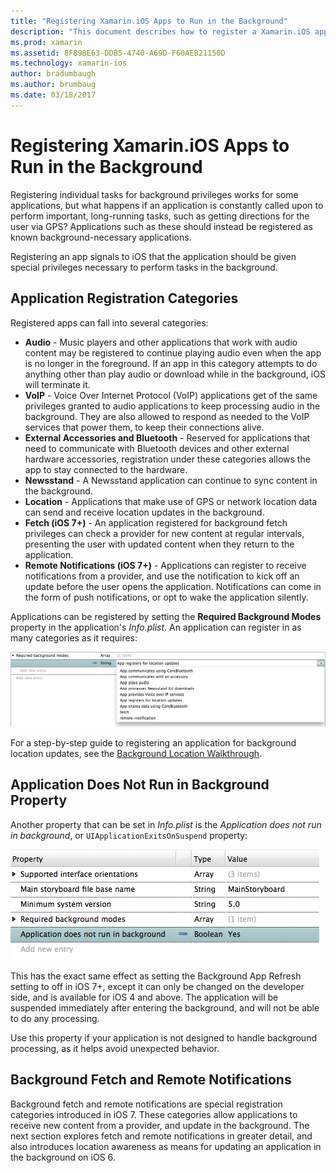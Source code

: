 ```yaml
---
title: "Registering Xamarin.iOS Apps to Run in the Background"
description: "This document describes how to register a Xamarin.iOS application to run in the background. It discusses Audio apps, VoIP apps, external accessories and bluetooth, and more."
ms.prod: xamarin
ms.assetid: 8F89BE63-DDB5-4740-A69D-F60AEB21150D
ms.technology: xamarin-ios
author: bradumbaugh
ms.author: brumbaug
ms.date: 03/18/2017
---
```


# Registering Xamarin.iOS Apps to Run in the Background

Registering individual tasks for background privileges works for some applications, but what happens if an application is constantly called upon to perform important, long-running tasks, such as getting directions for the user via GPS? Applications such as these should instead be registered as known background-necessary applications.

Registering an app signals to iOS that the application should be given special privileges necessary to perform tasks in the background.

## Application Registration Categories

Registered apps can fall into several categories:

-  **Audio** - Music players and other applications that work with audio content may be registered to continue playing audio even when the app is no longer in the foreground. If an app in this category attempts to do anything other than play audio or download while in the background, iOS will terminate it.
-  **VoIP** - Voice Over Internet Protocol (VoIP) applications get of the same privileges granted to audio applications to keep processing audio in the background. They are also allowed to respond as needed to the VoIP services that power them, to keep their connections alive.
-  **External Accessories and Bluetooth** - Reserved for applications that need to communicate with Bluetooth devices and other external hardware accessories, registration under these categories allows the app to stay connected to the hardware.
-  **Newsstand** - A Newsstand application can continue to sync content in the background.
-  **Location** - Applications that make use of GPS or network location data can send and receive location updates in the background.
-  **Fetch (iOS 7+)** - An application registered for background fetch privileges can check a provider for new content at regular intervals, presenting the user with updated content when they return to the application.
-  **Remote Notifications (iOS 7+)** - Applications can register to receive notifications from a provider, and use the notification to kick off an update before the user opens the application. Notifications can come in the form of push notifications, or opt to wake the application silently.


Applications can be registered by setting the **Required Background Modes** property in the application's *Info.plist*. An application can register in as many categories as it requires:

 [![](registering-applications-to-run-in-background-images/bgmodes.png "Setting the background modes")](registering-applications-to-run-in-background-images/bgmodes.png#lightbox)

For a step-by-step guide to registering an application for background location updates, see the [Background Location Walkthrough](~/ios/app-fundamentals/backgrounding/ios-backgrounding-walkthroughs/location-walkthrough.md).

## Application Does Not Run in Background Property

Another property that can be set in *Info.plist* is the *Application does not run in background*, or `UIApplicationExitsOnSuspend` property:

 [![](registering-applications-to-run-in-background-images/plist.png "Disabling Background Running")](registering-applications-to-run-in-background-images/plist.png#lightbox)

This has the exact same effect as setting the Background App Refresh setting to off in iOS 7+, except it can only be changed on the developer side, and is available for iOS 4 and above. The application will be suspended immediately after entering the background, and will not be able to do any processing.

Use this property if your application is not designed to handle background processing, as it helps avoid unexpected behavior.

## Background Fetch and Remote Notifications

Background fetch and remote notifications are special registration categories introduced in iOS 7. These categories allow applications to receive new content from a provider, and update in the background. The next section explores fetch and remote notifications in greater detail, and also introduces location awareness as means for updating an application in the background on iOS 6.
